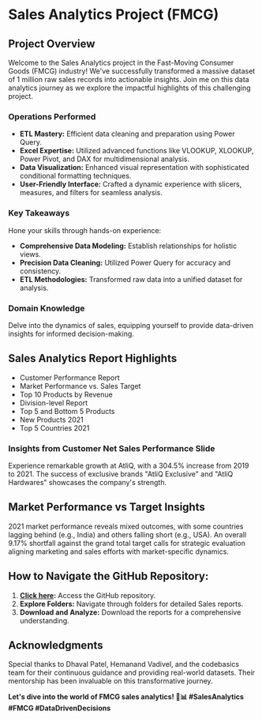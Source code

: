 # Sales Analytics Project (FMCG)

## Project Overview
Welcome to the Sales Analytics project in the Fast-Moving Consumer Goods (FMCG) industry! We've successfully transformed a massive dataset of 1 million raw sales records into actionable insights. Join me on this data analytics journey as we explore the impactful highlights of this challenging project.

### Operations Performed
- **ETL Mastery:** Efficient data cleaning and preparation using Power Query.
- **Excel Expertise:** Utilized advanced functions like VLOOKUP, XLOOKUP, Power Pivot, and DAX for multidimensional analysis.
- **Data Visualization:** Enhanced visual representation with sophisticated conditional formatting techniques.
- **User-Friendly Interface:** Crafted a dynamic experience with slicers, measures, and filters for seamless analysis.

### Key Takeaways
Hone your skills through hands-on experience:
- **Comprehensive Data Modeling:** Establish relationships for holistic views.
- **Precision Data Cleaning:** Utilized Power Query for accuracy and consistency.
- **ETL Methodologies:** Transformed raw data into a unified dataset for analysis.

### Domain Knowledge
Delve into the dynamics of sales, equipping yourself to provide data-driven insights for informed decision-making.

## Sales Analytics Report Highlights
- Customer Performance Report
- Market Performance vs. Sales Target
- Top 10 Products by Revenue
- Division-level Report
- Top 5 and Bottom 5 Products
- New Products 2021
- Top 5 Countries 2021

### Insights from Customer Net Sales Performance Slide
Experience remarkable growth at AtliQ, with a 304.5% increase from 2019 to 2021. The success of exclusive brands "AtliQ Exclusive" and "AtliQ Hardwares" showcases the company's strength.

## Market Performance vs Target Insights
2021 market performance reveals mixed outcomes, with some countries lagging behind (e.g., India) and others falling short (e.g., USA). An overall 9.17% shortfall against the grand total target calls for strategic evaluation aligning marketing and sales efforts with market-specific dynamics.

## How to Navigate the GitHub Repository:
1. **[Click here](https://github.com/Girish-3306/Sales-Analytics/tree/main):** Access the GitHub repository.
2. **Explore Folders:** Navigate through folders for detailed Sales reports.
3. **Download and Analyze:** Download the reports for a comprehensive understanding.

## Acknowledgments
Special thanks to Dhaval Patel, Hemanand Vadivel, and the codebasics team for their continuous guidance and providing real-world datasets. Their mentorship has been invaluable on this transformative journey.

**Let's dive into the world of FMCG sales analytics! 🚀📊 #SalesAnalytics #FMCG #DataDrivenDecisions**

